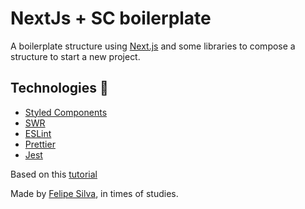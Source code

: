 # NextJs + SC boilerplate

A boilerplate structure using [Next.js](https://github.com/vercel/next.js) and some libraries to compose a structure to start a new project.

## Technologies 📌
  - [Styled Components](https://styled-components.com/)
  - [SWR](https://github.com/vercel/swr)
  - [ESLint](https://eslint.org/)
  - [Prettier](https://prettier.io/)
  - [Jest](https://jestjs.io/)

Based on this [tutorial](https://www.youtube.com/watch?v=1nVUfZg2dSA)

Made by [Felipe Silva](https://github.com/buirkan), in times of studies.
